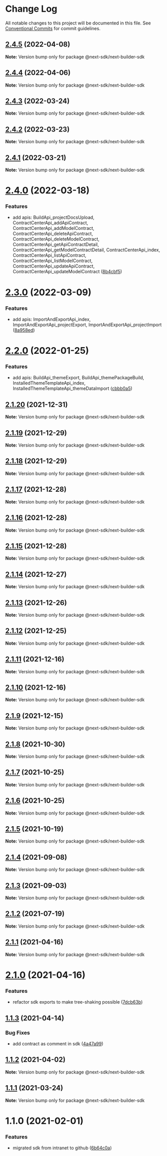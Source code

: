 # Change Log

All notable changes to this project will be documented in this file.
See [Conventional Commits](https://conventionalcommits.org) for commit guidelines.

## [2.4.5](https://github.com/easyops-cn/next-providers/compare/@next-sdk/next-builder-sdk@2.4.4...@next-sdk/next-builder-sdk@2.4.5) (2022-04-08)

**Note:** Version bump only for package @next-sdk/next-builder-sdk

## [2.4.4](https://github.com/easyops-cn/next-providers/compare/@next-sdk/next-builder-sdk@2.4.3...@next-sdk/next-builder-sdk@2.4.4) (2022-04-06)

**Note:** Version bump only for package @next-sdk/next-builder-sdk

## [2.4.3](https://github.com/easyops-cn/next-providers/compare/@next-sdk/next-builder-sdk@2.4.2...@next-sdk/next-builder-sdk@2.4.3) (2022-03-24)

**Note:** Version bump only for package @next-sdk/next-builder-sdk

## [2.4.2](https://github.com/easyops-cn/next-providers/compare/@next-sdk/next-builder-sdk@2.4.1...@next-sdk/next-builder-sdk@2.4.2) (2022-03-23)

**Note:** Version bump only for package @next-sdk/next-builder-sdk

## [2.4.1](https://github.com/easyops-cn/next-providers/compare/@next-sdk/next-builder-sdk@2.4.0...@next-sdk/next-builder-sdk@2.4.1) (2022-03-21)

**Note:** Version bump only for package @next-sdk/next-builder-sdk

# [2.4.0](https://github.com/easyops-cn/next-providers/compare/@next-sdk/next-builder-sdk@2.3.0...@next-sdk/next-builder-sdk@2.4.0) (2022-03-18)

### Features

- add apis: BuildApi_projectDocsUpload, ContractCenterApi_addApiContract, ContractCenterApi_addModelContract, ContractCenterApi_deleteApiContract, ContractCenterApi_deleteModelContract, ContractCenterApi_getApiContractDetail, ContractCenterApi_getModelContractDetail, ContractCenterApi_index, ContractCenterApi_listApiContract, ContractCenterApi_listModelContract, ContractCenterApi_updateApiContract, ContractCenterApi_updateModelContract ([8b4cbf5](https://github.com/easyops-cn/next-providers/commit/8b4cbf5969f8e23069eef63a5a5269c9d1d7a179))

# [2.3.0](https://github.com/easyops-cn/next-providers/compare/@next-sdk/next-builder-sdk@2.2.0...@next-sdk/next-builder-sdk@2.3.0) (2022-03-09)

### Features

- add apis: ImportAndExportApi_index, ImportAndExportApi_projectExport, ImportAndExportApi_projectImport ([8a958ed](https://github.com/easyops-cn/next-providers/commit/8a958ed53c5889053b18b714eb1a1695848c9833))

# [2.2.0](https://github.com/easyops-cn/next-providers/compare/@next-sdk/next-builder-sdk@2.1.20...@next-sdk/next-builder-sdk@2.2.0) (2022-01-25)

### Features

- add apis: BuildApi_themeExport, BuildApi_themePackageBuild, InstalledThemeTemplateApi_index, InstalledThemeTemplateApi_themeDataImport ([cbbb0a5](https://github.com/easyops-cn/next-providers/commit/cbbb0a56365d66efb01d4b8907ed6c8027115aa9))

## [2.1.20](https://github.com/easyops-cn/next-providers/compare/@next-sdk/next-builder-sdk@2.1.19...@next-sdk/next-builder-sdk@2.1.20) (2021-12-31)

**Note:** Version bump only for package @next-sdk/next-builder-sdk

## [2.1.19](https://github.com/easyops-cn/next-providers/compare/@next-sdk/next-builder-sdk@2.1.18...@next-sdk/next-builder-sdk@2.1.19) (2021-12-29)

**Note:** Version bump only for package @next-sdk/next-builder-sdk

## [2.1.18](https://github.com/easyops-cn/next-providers/compare/@next-sdk/next-builder-sdk@2.1.17...@next-sdk/next-builder-sdk@2.1.18) (2021-12-29)

**Note:** Version bump only for package @next-sdk/next-builder-sdk

## [2.1.17](https://github.com/easyops-cn/next-providers/compare/@next-sdk/next-builder-sdk@2.1.16...@next-sdk/next-builder-sdk@2.1.17) (2021-12-28)

**Note:** Version bump only for package @next-sdk/next-builder-sdk

## [2.1.16](https://github.com/easyops-cn/next-providers/compare/@next-sdk/next-builder-sdk@2.1.15...@next-sdk/next-builder-sdk@2.1.16) (2021-12-28)

**Note:** Version bump only for package @next-sdk/next-builder-sdk

## [2.1.15](https://github.com/easyops-cn/next-providers/compare/@next-sdk/next-builder-sdk@2.1.14...@next-sdk/next-builder-sdk@2.1.15) (2021-12-28)

**Note:** Version bump only for package @next-sdk/next-builder-sdk

## [2.1.14](https://github.com/easyops-cn/next-providers/compare/@next-sdk/next-builder-sdk@2.1.13...@next-sdk/next-builder-sdk@2.1.14) (2021-12-27)

**Note:** Version bump only for package @next-sdk/next-builder-sdk

## [2.1.13](https://github.com/easyops-cn/next-providers/compare/@next-sdk/next-builder-sdk@2.1.12...@next-sdk/next-builder-sdk@2.1.13) (2021-12-26)

**Note:** Version bump only for package @next-sdk/next-builder-sdk

## [2.1.12](https://github.com/easyops-cn/next-providers/compare/@next-sdk/next-builder-sdk@2.1.11...@next-sdk/next-builder-sdk@2.1.12) (2021-12-25)

**Note:** Version bump only for package @next-sdk/next-builder-sdk

## [2.1.11](https://github.com/easyops-cn/next-providers/compare/@next-sdk/next-builder-sdk@2.1.10...@next-sdk/next-builder-sdk@2.1.11) (2021-12-16)

**Note:** Version bump only for package @next-sdk/next-builder-sdk

## [2.1.10](https://github.com/easyops-cn/next-providers/compare/@next-sdk/next-builder-sdk@2.1.9...@next-sdk/next-builder-sdk@2.1.10) (2021-12-16)

**Note:** Version bump only for package @next-sdk/next-builder-sdk

## [2.1.9](https://github.com/easyops-cn/next-providers/compare/@next-sdk/next-builder-sdk@2.1.8...@next-sdk/next-builder-sdk@2.1.9) (2021-12-15)

**Note:** Version bump only for package @next-sdk/next-builder-sdk

## [2.1.8](https://github.com/easyops-cn/next-providers/compare/@next-sdk/next-builder-sdk@2.1.7...@next-sdk/next-builder-sdk@2.1.8) (2021-10-30)

**Note:** Version bump only for package @next-sdk/next-builder-sdk

## [2.1.7](https://github.com/easyops-cn/next-providers/compare/@next-sdk/next-builder-sdk@2.1.6...@next-sdk/next-builder-sdk@2.1.7) (2021-10-25)

**Note:** Version bump only for package @next-sdk/next-builder-sdk

## [2.1.6](https://github.com/easyops-cn/next-providers/compare/@next-sdk/next-builder-sdk@2.1.5...@next-sdk/next-builder-sdk@2.1.6) (2021-10-25)

**Note:** Version bump only for package @next-sdk/next-builder-sdk

## [2.1.5](https://github.com/easyops-cn/next-providers/compare/@next-sdk/next-builder-sdk@2.1.4...@next-sdk/next-builder-sdk@2.1.5) (2021-10-19)

**Note:** Version bump only for package @next-sdk/next-builder-sdk

## [2.1.4](https://github.com/easyops-cn/next-providers/compare/@next-sdk/next-builder-sdk@2.1.3...@next-sdk/next-builder-sdk@2.1.4) (2021-09-08)

**Note:** Version bump only for package @next-sdk/next-builder-sdk

## [2.1.3](https://github.com/easyops-cn/next-providers/compare/@next-sdk/next-builder-sdk@2.1.2...@next-sdk/next-builder-sdk@2.1.3) (2021-09-03)

**Note:** Version bump only for package @next-sdk/next-builder-sdk

## [2.1.2](https://github.com/easyops-cn/next-providers/compare/@next-sdk/next-builder-sdk@2.1.1...@next-sdk/next-builder-sdk@2.1.2) (2021-07-19)

**Note:** Version bump only for package @next-sdk/next-builder-sdk

## [2.1.1](https://github.com/easyops-cn/next-providers/compare/@next-sdk/next-builder-sdk@2.1.0...@next-sdk/next-builder-sdk@2.1.1) (2021-04-16)

**Note:** Version bump only for package @next-sdk/next-builder-sdk

# [2.1.0](https://github.com/easyops-cn/next-providers/compare/@next-sdk/next-builder-sdk@1.1.3...@next-sdk/next-builder-sdk@2.1.0) (2021-04-16)

### Features

- refactor sdk exports to make tree-shaking possible ([7dcb63b](https://github.com/easyops-cn/next-providers/commit/7dcb63bad6a7e6357c1c14ce9cf3ff9152c0c632))

## [1.1.3](https://github.com/easyops-cn/next-providers/compare/@next-sdk/next-builder-sdk@1.1.2...@next-sdk/next-builder-sdk@1.1.3) (2021-04-14)

### Bug Fixes

- add contract as comment in sdk ([4a47a99](https://github.com/easyops-cn/next-providers/commit/4a47a99b3ed7f3a366ba64121b71d9f27d07148d))

## [1.1.2](https://github.com/easyops-cn/next-providers/compare/@next-sdk/next-builder-sdk@1.1.1...@next-sdk/next-builder-sdk@1.1.2) (2021-04-02)

**Note:** Version bump only for package @next-sdk/next-builder-sdk

## [1.1.1](https://github.com/easyops-cn/next-providers/compare/@next-sdk/next-builder-sdk@1.1.0...@next-sdk/next-builder-sdk@1.1.1) (2021-03-24)

**Note:** Version bump only for package @next-sdk/next-builder-sdk

# 1.1.0 (2021-02-01)

### Features

- migrated sdk from intranet to github ([6b64c0a](https://github.com/easyops-cn/next-providers/commit/6b64c0af35b7ac5b7df5459aa577b87e84d75aa0))
